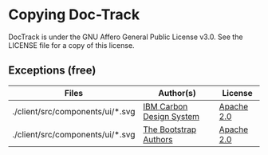 # Copying Doc-Track
DocTrack is under the GNU Affero General Public License v3.0. See the LICENSE file for a copy of this license.

## Exceptions (free)

Files | Author(s) | License
--- | --- | ---
./client/src/components/ui/*.svg | [IBM Carbon Design System](https://github.com/carbon-design-system/carbon/tree/main/packages/icons) | [Apache 2.0](https://github.com/carbon-design-system/carbon/blob/main/LICENSE)
./client/src/components/ui/*.svg | [The Bootstrap Authors](https://github.com/twbs/icons) | [Apache 2.0](https://github.com/twbs/icons/blob/main/LICENSE.md)